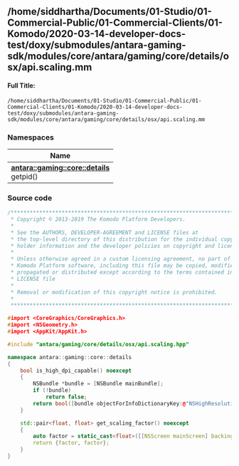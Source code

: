 

## /home/siddhartha/Documents/01-Studio/01-Commercial-Public/01-Commercial-Clients/01-Komodo/2020-03-14-developer-docs-test/doxy/submodules/antara-gaming-sdk/modules/core/antara/gaming/core/details/osx/api.scaling.mm

#### Full Title:
```
/home/siddhartha/Documents/01-Studio/01-Commercial-Public/01-Commercial-Clients/01-Komodo/2020-03-14-developer-docs-test/doxy/submodules/antara-gaming-sdk/modules/core/antara/gaming/core/details/osx/api.scaling.mm
```







### Namespaces

| Name           |
| -------------- |
| **[antara::gaming::core::details](Namespaces/namespaceantara_1_1gaming_1_1core_1_1details.md)** <br>getpid()  |
















### Source code

```cpp
/******************************************************************************
 * Copyright © 2013-2019 The Komodo Platform Developers.                      *
 *                                                                            *
 * See the AUTHORS, DEVELOPER-AGREEMENT and LICENSE files at                  *
 * the top-level directory of this distribution for the individual copyright  *
 * holder information and the developer policies on copyright and licensing.  *
 *                                                                            *
 * Unless otherwise agreed in a custom licensing agreement, no part of the    *
 * Komodo Platform software, including this file may be copied, modified,     *
 * propagated or distributed except according to the terms contained in the   *
 * LICENSE file                                                               *
 *                                                                            *
 * Removal or modification of this copyright notice is prohibited.            *
 *                                                                            *
 ******************************************************************************/

#import <CoreGraphics/CoreGraphics.h>
#import <NSGeometry.h>
#import <AppKit/AppKit.h>

#include "antara/gaming/core/details/osx/api.scaling.hpp"

namespace antara::gaming::core::details
{
    bool is_high_dpi_capable() noexcept
    {
        NSBundle *bundle = [NSBundle mainBundle];
        if (!bundle)
            return false;
        return bool([bundle objectForInfoDictionaryKey:@"NSHighResolutionCapable"]);
    }

    std::pair<float, float> get_scaling_factor() noexcept
    {
        auto factor = static_cast<float>([[NSScreen mainScreen] backingScaleFactor]);
        return {factor, factor};
    }
}
```




